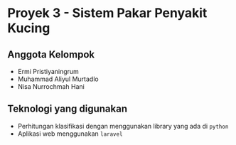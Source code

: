 # Proyek 3 - Sistem Pakar Penyakit Kucing

## Anggota Kelompok

- Ermi Pristiyaningrum
- Muhammad Aliyul Murtadlo
- Nisa Nurrochmah Hani

## Teknologi yang digunakan

- Perhitungan klasifikasi dengan menggunakan library yang ada di `python`
- Aplikasi web menggunakan `laravel`

